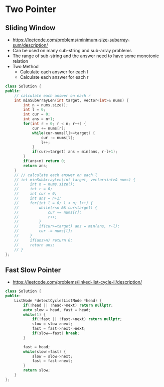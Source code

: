 # Two Pointer
##  Sliding Window
* https://leetcode.com/problems/minimum-size-subarray-sum/description/
* Can be used on many sub-string and sub-array problems
* The range of sub-string and the answer need to have some monotonic relation
* Two Method
    + Calculate each answer for each l
    + Calculate each answer for each r
``` cpp
class Solution {
public:
    // calculate each answer on each r
    int minSubArrayLen(int target, vector<int>& nums) {
        int n = nums.size();
        int l = 0;
        int cur = 0;
        int ans = n+1;
        for(int r = 0; r < n; r++) {
            cur += nums[r];
            while(cur-nums[l]>=target) {
                cur -= nums[l];
                l++;
            }
            if(cur>=target) ans = min(ans, r-l+1);
        }
        if(ans>n) return 0;
        return ans;
    }
    // // calculate each answer on each l
    // int minSubArrayLen(int target, vector<int>& nums) {
    //     int n = nums.size();
    //     int r = 0;
    //     int cur = 0;
    //     int ans = n+1;
    //     for(int l = 0; l < n; l++) {
    //         while(r<n && cur<target) {
    //             cur += nums[r];
    //             r++;
    //         }
    //         if(cur>=target) ans = min(ans, r-l);
    //         cur -= nums[l];
    //     }
    //     if(ans>n) return 0;
    //     return ans;
    // }
};
```

## Fast Slow Pointer
* https://leetcode.com/problems/linked-list-cycle-ii/description/
``` cpp
class Solution {
public:
    ListNode *detectCycle(ListNode *head) {
        if(!head || !head->next) return nullptr;
        auto slow = head, fast = head;
        while(1) {
            if(!fast || !fast->next) return nullptr;
            slow = slow->next;
            fast = fast->next->next;
            if(slow==fast) break;
        }

        fast = head;
        while(slow!=fast) {
            slow = slow->next;
            fast = fast->next;
        }
        return slow;
    }
};
```
